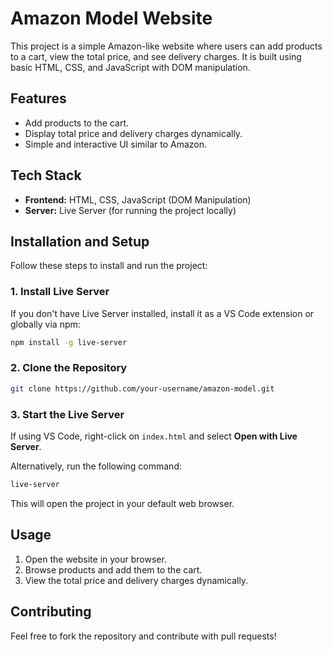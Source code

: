 # Amazon Model Website

This project is a simple Amazon-like website where users can add products to a cart, view the total price, and see delivery charges. It is built using basic HTML, CSS, and JavaScript with DOM manipulation.

## Features
- Add products to the cart.
- Display total price and delivery charges dynamically.
- Simple and interactive UI similar to Amazon.

## Tech Stack
- **Frontend:** HTML, CSS, JavaScript (DOM Manipulation)
- **Server:** Live Server (for running the project locally)

## Installation and Setup
Follow these steps to install and run the project:

### 1. Install Live Server
If you don't have Live Server installed, install it as a VS Code extension or globally via npm:
```sh
npm install -g live-server
```

### 2. Clone the Repository
```sh
git clone https://github.com/your-username/amazon-model.git

```

### 3. Start the Live Server
If using VS Code, right-click on `index.html` and select **Open with Live Server**.

Alternatively, run the following command:
```sh
live-server
```

This will open the project in your default web browser.

## Usage
1. Open the website in your browser.
2. Browse products and add them to the cart.
3. View the total price and delivery charges dynamically.

## Contributing
Feel free to fork the repository and contribute with pull requests!

